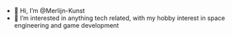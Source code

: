 - 👋 Hi, I’m @Merlijn-Kunst
- 👀 I’m interested in anything tech related, with my hobby interest in space engineering and game development

<!---
Merlijn-Kunst/Merlijn-Kunst is a ✨ special ✨ repository because its `README.md` (this file) appears on your GitHub profile.
You can click the Preview link to take a look at your changes.
--->

